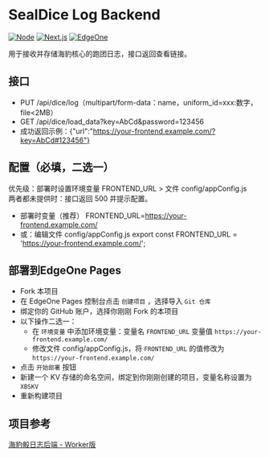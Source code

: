 # SealDice Log Backend

[![Node](https://img.shields.io/badge/node-%3E=18-green)](https://nodejs.org/)
[![Next.js](https://img.shields.io/badge/next-14.x-black)](https://nextjs.org/)
[![EdgeOne](https://img.shields.io/badge/EdgeOne-Pages-blue)](https://console.cloud.tencent.com/edgeone/pages)

用于接收并存储海豹核心的跑团日志，接口返回查看链接。

## 接口
- PUT /api/dice/log（multipart/form-data：name，uniform_id=xxx:数字，file<2MB）
- GET /api/dice/load_data?key=AbCd&password=123456
- 成功返回示例：{"url":"https://your-frontend.example.com/?key=AbCd#123456"}

## 配置（必填，二选一）
优先级：部署时设置环境变量 FRONTEND_URL > 文件 config/appConfig.js  
两者都未提供时：接口返回 500 并提示配置。

- 部署时变量（推荐）
  FRONTEND_URL=https://your-frontend.example.com/
- 或：编辑文件 config/appConfig.js
  export const FRONTEND_URL = 'https://your-frontend.example.com/';

## 部署到EdgeOne Pages
- Fork 本项目
- 在 EdgeOne Pages 控制台点击 `创建项目` ，选择导入 `Git 仓库` 
- 绑定你的 GitHub 账户，选择你刚刚 Fork 的本项目
- 以下操作二选一：
	- 在 `环境变量` 中添加环境变量：变量名 `FRONTEND_URL` 变量值 `https://your-frontend.example.com/`
	- 修改文件 config/appConfig.js，将 `FRONTEND_URL` 的值修改为 `https://your-frontend.example.com/`
- 点击 `开始部署` 按钮
- 新建一个 KV 存储的命名空间，绑定到你刚刚创建的项目，变量名称设置为 `XBSKV`
- 重新构建项目

## 项目参考
[海豹骰日志后端 - Worker版](https://github.com/sealdice/story-painter-cfbackend/) 
